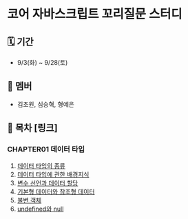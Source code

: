 # 코어 자바스크립트 꼬리질문 스터디

## 🗓️ 기간
- 9/3(화) ~ 9/28(토) <br />
## 🍚 멤버 
- 김초원, 심승혁, 형예은 <br />

## 📖 목차 [링크]
### CHAPTER01 데이터 타입
1. [데이터 타입의 종류](https://github.com/Bob-Buddy/core-javascript/blob/master/ch1/steve-shim/240903.md)
2. [데이터 타입에 관한 배경지식](https://github.com/Bob-Buddy/core-javascript/blob/master/ch1/steve-shim/240903.md)
3. [변수 선언과 데이터 할당](https://github.com/Bob-Buddy/core-javascript/blob/master/ch1/steve-shim/240903.md)
4. [기본형 데이터와 참조형 데이터](https://github.com/Bob-Buddy/core-javascript/blob/master/ch1/steve-shim/240903.md)
5. [불변 객체](https://github.com/Bob-Buddy/core-javascript/blob/master/ch1/tsihnavy99/240907.md)
6. [undefined와 null](https://github.com/Bob-Buddy/core-javascript/blob/master/ch1/kimifield98/240907.md)
